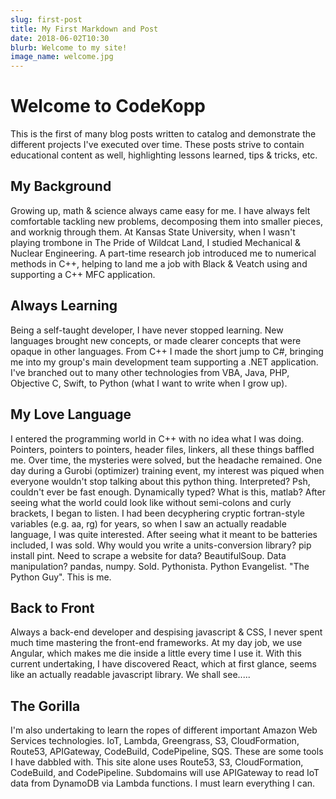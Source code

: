 ```yaml
---
slug: first-post
title: My First Markdown and Post
date: 2018-06-02T10:30
blurb: Welcome to my site!
image_name: welcome.jpg
---
```


# Welcome to CodeKopp

This is the first of many blog posts written to catalog and demonstrate the different projects I've executed over time. These posts strive to contain educational content as well, highlighting lessons learned, tips & tricks, etc.

## My Background

Growing up, math & science always came easy for me. I have always felt comfortable tackling new problems, decomposing them into smaller pieces, and worknig through them. At Kansas State University, when I wasn't playing trombone in The Pride of Wildcat Land, I studied Mechanical & Nuclear Engineering. A part-time research job introduced me to numerical methods in C++, helping to land me a job with Black & Veatch using and supporting a C++ MFC application. 

## Always Learning

Being a self-taught developer, I have never stopped learning. New languages brought new concepts, or made clearer concepts that were opaque in other languages. From C++ I made the short jump to C#, bringing me into my group's main development team supporting a .NET application. I've branched out to many other technologies from VBA, Java, PHP, Objective C, Swift, to Python (what I want to write when I grow up). 

## My Love Language

I entered the programming world in C++ with no idea what I was doing. Pointers, pointers to pointers, header files, linkers, all these things baffled me. Over time, the mysteries were solved, but the headache remained. One day during a Gurobi (optimizer) training event, my interest was piqued when everyone wouldn't stop talking about this python thing. Interpreted? Psh, couldn't ever be fast enough. Dynamically typed? What is this, matlab? After seeing what the world could look like without semi-colons and curly brackets, I began to listen. I had been decyphering cryptic fortran-style variables (e.g. aa, rg) for years, so when I saw an actually readable language, I was quite interested. After seeing what it meant to be batteries included, I was sold. Why would you write a units-conversion library? pip install pint. Need to scrape a website for data? BeautifulSoup. Data manipulation? pandas, numpy. Sold. Pythonista. Python Evangelist. "The Python Guy". This is me.

## Back to Front

Always a back-end developer and despising javascript & CSS, I never spent much time mastering the front-end frameworks. At my day job, we use Angular, which makes me die inside a little every time I use it. With this current undertaking, I have discovered React, which at first glance, seems like an actually readable javascript library. We shall see.....

## The Gorilla

I'm also undertaking to learn the ropes of different important Amazon Web Services technologies. IoT, Lambda, Greengrass, S3, CloudFormation, Route53, APIGateway, CodeBuild, CodePipeline, SQS. These are some tools I have dabbled with. This site alone uses Route53, S3, CloudFormation, CodeBuild, and CodePipeline. Subdomains will use APIGateway to read IoT data from DynamoDB via Lambda functions. I must learn everything I can.